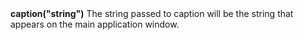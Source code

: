 <a name="caption"><h3 style="padding-top: 40px; margin-top: 40px;"></h3></a>
**caption("string")** The string passed to caption will be the string that appears on the main application window. 

<!--UPDATE WIDGET_IN_CSOUND
    SIdent sprintf "caption(\"Text%d\") ", rnd(100)
    SIdentifier strcat SIdentifier, SIdent
-->